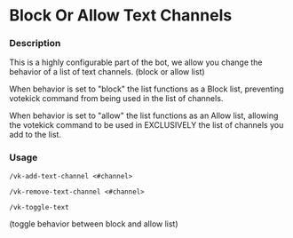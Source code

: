 # Block Or Allow Text Channels

### Description

This is a highly configurable part of the bot, we allow you change the behavior of a list of text channels. (block or allow list)

When behavior is set to "block" the list functions as a Block list, preventing votekick command from being used in the list of channels.

When behavior is set to "allow" the list functions as an Allow list, allowing the votekick command to be used in EXCLUSIVELY the list of channels you add to the list.


### Usage

`/vk-add-text-channel <#channel>`

`/vk-remove-text-channel <#channel>`

`/vk-toggle-text`

(toggle behavior between block and allow list)
